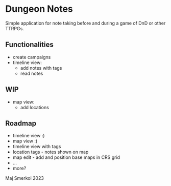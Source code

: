 # Dungeon Notes

Simple application for note taking before and during a game of DnD or other TTRPGs.

## Functionalities

- create campaigns
- timeline view:
  - add notes with tags
  - read notes

## WIP

- map view:
  - add locations

## Roadmap

- timeline view :)
- map view :)
- timeline view with tags
- location tags - notes shown on map
- map edit - add and position base maps in CRS grid
- ...
- more?

Maj Smerkol
2023
